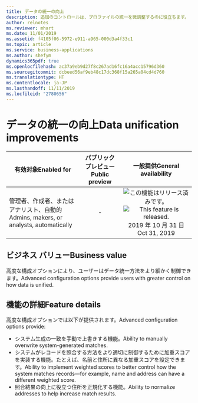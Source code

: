 ```yaml
---
title: データの統一の向上
description: 追加のコントロールは、プロファイルの統一を微調整するのに役立ちます。
author: relnotes
ms.reviewer: mhart
ms.date: 11/01/2019
ms.assetid: f4105f06-5972-e911-a965-000d3a4f33c1
ms.topic: article
ms.service: business-applications
ms.author: shefym
dynamics365pdf: true
ms.openlocfilehash: ac37a9eb9d27f8c267ad16fc16a4acc15796d360
ms.sourcegitcommit: dcbeed56af9eb48c17dc368f15a265a04cd4d760
ms.translationtype: HT
ms.contentlocale: ja-JP
ms.lasthandoff: 11/11/2019
ms.locfileid: "2780656"
---
```

# <a name="data-unification-improvements"></a><span data-ttu-id="e4fa5-103">データの統一の向上</span><span class="sxs-lookup"><span data-stu-id="e4fa5-103">Data unification improvements</span></span>


| <span data-ttu-id="e4fa5-104">有効対象</span><span class="sxs-lookup"><span data-stu-id="e4fa5-104">Enabled for</span></span>    |  <span data-ttu-id="e4fa5-105">パブリック プレビュー</span><span class="sxs-lookup"><span data-stu-id="e4fa5-105">Public preview</span></span> | <span data-ttu-id="e4fa5-106">一般提供</span><span class="sxs-lookup"><span data-stu-id="e4fa5-106">General availability</span></span> | 
| ---------- | :----------: |:----------: |
|<span data-ttu-id="e4fa5-107">管理者、作成者、またはアナリスト、自動的</span><span class="sxs-lookup"><span data-stu-id="e4fa5-107">Admins, makers, or analysts, automatically</span></span>|-| <span data-ttu-id="e4fa5-108">![この機能はリリース済みです。](/dynamics365-release-plan/media/green-checkmark.png "この機能はリリース済みです。")</span><span class="sxs-lookup"><span data-stu-id="e4fa5-108">![This feature is released.](/dynamics365-release-plan/media/green-checkmark.png "This feature is released.")</span></span> <span data-ttu-id="e4fa5-109">2019 年 10 月 31 日</span><span class="sxs-lookup"><span data-stu-id="e4fa5-109">Oct 31, 2019</span></span>|


## <a name="business-value"></a><span data-ttu-id="e4fa5-110">ビジネス バリュー</span><span class="sxs-lookup"><span data-stu-id="e4fa5-110">Business value</span></span>
<!-- bv start -->
<span data-ttu-id="e4fa5-111">高度な構成オプションにより、ユーザーはデータ統一方法をより細かく制御できます。</span><span class="sxs-lookup"><span data-stu-id="e4fa5-111">Advanced configuration options provide users with greater control on how data is unified.</span></span>

<!-- bv end -->



## <a name="feature-details"></a><span data-ttu-id="e4fa5-112">機能の詳細</span><span class="sxs-lookup"><span data-stu-id="e4fa5-112">Feature details</span></span>
<!--feature detail start -->
<span data-ttu-id="e4fa5-113">高度な構成オプションでは以下が提供されます。</span><span class="sxs-lookup"><span data-stu-id="e4fa5-113">Advanced configuration options provide:</span></span>

- <span data-ttu-id="e4fa5-114">システム生成の一致を手動で上書きする機能。</span><span class="sxs-lookup"><span data-stu-id="e4fa5-114">Ability to manually overwrite system-generated matches.</span></span> 
- <span data-ttu-id="e4fa5-115">システムがレコードを照合する方法をより適切に制御するために加重スコアを実装する機能。たとえば、名前と住所に異なる加重スコアを設定できます。</span><span class="sxs-lookup"><span data-stu-id="e4fa5-115">Ability to implement weighted scores to better control how the system matches records—for example, name and address can have a different weighted score.</span></span>
- <span data-ttu-id="e4fa5-116">照合結果の向上に役立つ住所を正規化する機能。</span><span class="sxs-lookup"><span data-stu-id="e4fa5-116">Ability to normalize addresses to help increase match results.</span></span>
<!--feature detail end -->









